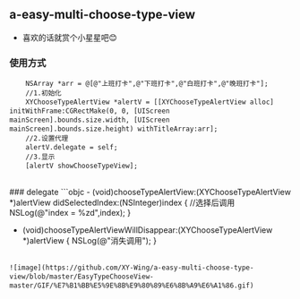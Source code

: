 ## a-easy-multi-choose-type-view
- 喜欢的话就赏个小星星吧😊
### 使用方式
```objc
    NSArray *arr = @[@"上班打卡",@"下班打卡",@"白班打卡",@"晚班打卡"];
    //1.初始化
    XYChooseTypeAlertView *alertV = [[XYChooseTypeAlertView alloc] initWithFrame:CGRectMake(0, 0, [UIScreen mainScreen].bounds.size.width, [UIScreen mainScreen].bounds.size.height) withTitleArray:arr];
    //2.设置代理
    alertV.delegate = self;
    //3.显示
    [alertV showChooseTypeView];
```
<br>
### delegate
```objc 
- (void)chooseTypeAlertView:(XYChooseTypeAlertView *)alertView didSelectedIndex:(NSInteger)index
{
    //选择后调用
    NSLog(@"index = %zd",index);
}

-  (void)chooseTypeAlertViewWillDisappear:(XYChooseTypeAlertView *)alertView
{
    NSLog(@"消失调用");
}
```

![image](https://github.com/XY-Wing/a-easy-multi-choose-type-view/blob/master/EasyTypeChooseView-master/GIF/%E7%B1%BB%E5%9E%8B%E9%80%89%E6%8B%A9%E6%A1%86.gif)

